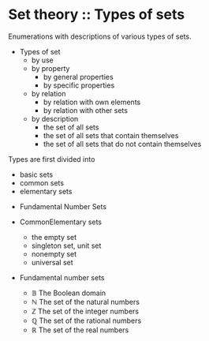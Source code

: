 # Set theory :: Types of sets

Enumerations with descriptions of various types of sets.

- Types of set
  - by use
  - by property
    - by general properties
    - by specific properties
  - by relation
    - by relation with own elements
    - by relation with other sets
  - by description
    - the set of all sets
    - the set of all sets that contain themselves
    - the set of all sets that do not contain themselves


Types are first divided into
- basic sets
- common sets
- elementary sets
+ Fundamental Number Sets



- CommonElementary sets
  - the empty set
  - singleton set, unit set
  - nonempty set
  - universal set


- Fundamental number sets
  - 𝔹 The Boolean domain
  - ℕ The set of the natural numbers
  - ℤ The set of the integer numbers
  - ℚ The set of the rational numbers
  - ℝ The set of the real numbers
